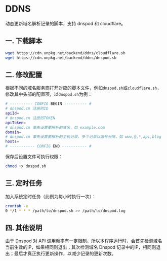 # DDNS
动态更新域名解析记录的脚本，支持 dnspod 和 cloudflare。

## 一. 下载脚本

```bash
wget https://cdn.unpkg.net/backend/ddns/cloudflare.sh
wget https://cdn.unpkg.net/backend/ddns/dnspod.sh
```

## 二. 修改配置

根据不同的域名服务商打开对应的脚本文件，例如`dnspod.sh`或`cloudflare.sh`，修改其中头部的配置项，以`dnspod.sh`为例：

```bash
# ---------- CONFIG BEGIN ---------- #
# dnspod.cn 注册的ID
apiId=
# dnspod.cn 注册的TOKEN
apiToken=
# dnspod.cn 事先设置要解析的域名，如 example.com
domain=
# dnspod.cn 事先设置要解析的主机记录，多个记录以逗号分隔，如 www,@,*,api,blog
hosts=
# ----------- CONFIG END ----------- #
```

保存后设置文件可执行权限：

```bash
chmod +x dnspod.sh
```

## 三. 定时任务

加入系统定时任务（此例为每小时执行一次）：

```bash
crontab -e
0 */1 * * * /path/to/dnspod.sh >> /path/to/dnspod.log
```

## 四. 其他说明

由于 Dnspod 对 API 调用频率有一定限制，所以本程序运行时，会首先检测域名当前生效的IP，如果相同则退出；其次检测域名 Dnspod 记录中的IP，相同则退出；最后才真正执行更新操作，以减少记录的更新次数。
